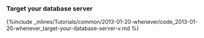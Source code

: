<!--  usedin: [ _rails/Tutorials/2013-01-20-whenever.md] -->


### Target your database server



{%include _inlines/Tutorials/common/2013-01-20-whenever/code_2013-01-20-whenever_target-your-database-server-v.md %}




